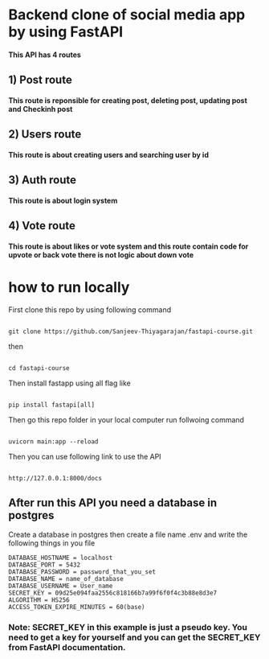 # Backend clone of social media app by using FastAPI

#### This API has 4 routes

## 1) Post route

#### This route is reponsible for creating post, deleting post, updating post and Checkinh post

## 2) Users route

#### This route is about creating users and searching user by id

## 3) Auth route

#### This route is about login system

## 4) Vote route

#### This route is about likes or vote system and this route contain code for upvote or back vote there is not logic about down vote

# how to run locally

First clone this repo by using following command

```

git clone https://github.com/Sanjeev-Thiyagarajan/fastapi-course.git

```

then

```

cd fastapi-course

```

Then install fastapp using all flag like

```

pip install fastapi[all]

```

Then go this repo folder in your local computer run follwoing command

```

uvicorn main:app --reload

```

Then you can use following link to use the API

```

http://127.0.0.1:8000/docs

```

## After run this API you need a database in postgres

Create a database in postgres then create a file name .env and write the following things in you file

```
DATABASE_HOSTNAME = localhost
DATABASE_PORT = 5432
DATABASE_PASSWORD = password_that_you_set
DATABASE_NAME = name_of_database
DATABASE_USERNAME = User_name
SECRET_KEY = 09d25e094faa2556c818166b7a99f6f0f4c3b88e8d3e7
ALGORITHM = HS256
ACCESS_TOKEN_EXPIRE_MINUTES = 60(base)

```

### Note: SECRET_KEY in this example is just a pseudo key. You need to get a key for yourself and you can get the SECRET_KEY from FastAPI documentation.
